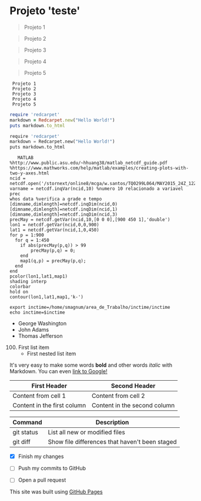 # Projeto 'teste'

> Projeto 1

> Projeto 2

> Projeto 3

> Projeto 4

> Projeto 5

```
 Projeto 1
 Projeto 2
 Projeto 3
 Projeto 4
 Projeto 5

```
```ruby
require 'redcarpet'
markdown = Redcarpet.new("Hello World!")
puts markdown.to_html
```

```python
require 'redcarpet'
markdown = Redcarpet.new("Hello World!")
puts markdown.to_html
```
```
   MATLAB
%http://www.public.asu.edu/~hhuang38/matlab_netcdf_guide.pdf
%https://www.mathworks.com/help/matlab/examples/creating-plots-with-two-y-axes.html
ncid = netcdf.open('/stornext/online8/mcga/w.santos/TQ0299L064/MAY2015_24Z_12Z_NCEP.nc','NOWRITE');
varname = netcdf.inqVar(ncid,10) %numero 10 relacionado a variavel prec
whos data %verifica a grade e tempo
[dimname,dimlength]=netcdf.inqDim(ncid,0)
[dimname,dimlength]=netcdf.inqDim(ncid,1)
[dimname,dimlength]=netcdf.inqDim(ncid,3)
precMay = netcdf.getVar(ncid,10,[0 0 0],[900 450 1],'double')
lon1 = netcdf.getVar(ncid,0,0,900)
lat1 = netcdf.getVar(ncid,1,0,450)
for p = 1:900
  for q = 1:450
	if abs(precMay(p,q)) > 99
		precMay(p,q) = 0;
	end
	map1(q,p) = precMay(p,q);
  end
end
pcolor(lon1,lat1,map1)
shading interp
colorbar
hold on
contour(lon1,lat1,map1,'k-')
```
```
export inctime=/home/smagnum/area_de_Trabalho/inctime/inctime
echo inctime=$inctime

```



- George Washington
- John Adams
- Thomas Jefferson

100. First list item
     - First nested list item

It's very easy to make some words **bold** and other words *italic* with Markdown. You can even [link to Google!](http://google.com)

First Header | Second Header
------------ | -------------
Content from cell 1 | Content from cell 2
Content in the first column | Content in the second column


| Command | Description |
| --- | --- |
| git status | List all new or modified files |
| git diff | Show file differences that haven't been staged |


- [x] Finish my changes
- [ ] Push my commits to GitHub
- [ ] Open a pull request


This site was built using [GitHub Pages](https://teste/)
